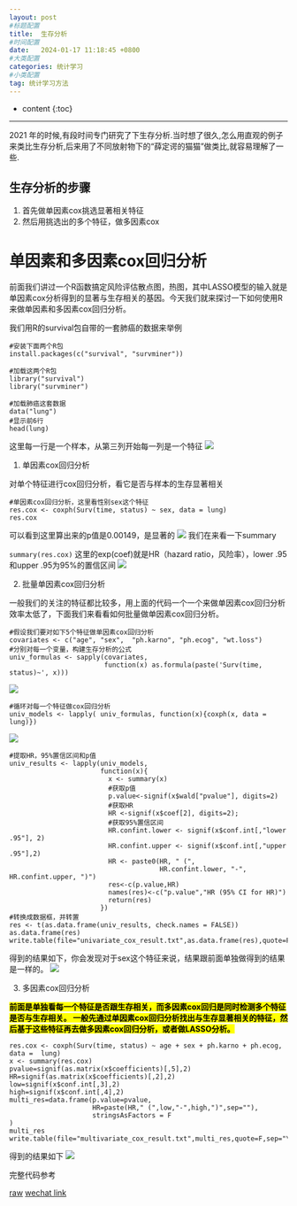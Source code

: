 ```yaml
---
layout: post
#标题配置
title:  生存分析
#时间配置
date:   2024-01-17 11:18:45 +0800
#大类配置
categories: 统计学习
#小类配置
tag: 统计学习方法
---
```


* content
{:toc}

----

2021 年的时候,有段时间专门研究了下生存分析.当时想了很久,怎么用直观的例子来类比生存分析,后来用了不同放射物下的“薛定谔的猫猫”做类比,就容易理解了一些.

## 生存分析的步骤
1. 首先做单因素cox挑选显著相关特征
2. 然后用挑选出的多个特征，做多因素cox


# 单因素和多因素cox回归分析

前面我们讲过一个R函数搞定风险评估散点图，热图，其中LASSO模型的输入就是单因素cox分析得到的显著与生存相关的基因。今天我们就来探讨一下如何使用R来做单因素和多因素cox回归分析。

我们用R的survival包自带的一套肺癌的数据来举例
```
#安装下面两个R包
install.packages(c("survival", "survminer"))
​
#加载这两个R包
library("survival")
library("survminer")
​
#加载肺癌这套数据
data("lung")
#显示前6行
head(lung)
```
这里每一行是一个样本，从第三列开始每一列是一个特征
![](https://pic1.zhimg.com/80/v2-277d2fc984d795b2e0d73c5c32e4385c_720w.jpg)

1. 单因素cox回归分析

对单个特征进行cox回归分析，看它是否与样本的生存显著相关
```
#单因素cox回归分析，这里看性别sex这个特征
res.cox <- coxph(Surv(time, status) ~ sex, data = lung)
res.cox
```
可以看到这里算出来的p值是0.00149，是显著的
![](https://pic2.zhimg.com/80/v2-dc61f7f11d859a5e58b8982c97f56ce9_720w.jpg)
我们在来看一下summary

`summary(res.cox)`
这里的exp(coef)就是HR（hazard ratio，风险率），lower .95和upper .95为95%的置信区间
![](https://pic1.zhimg.com/80/v2-800b0cd3b963d69ad2e56ddde0180b44_720w.jpg)

2. 批量单因素cox回归分析

一般我们的关注的特征都比较多，用上面的代码一个一个来做单因素cox回归分析效率太低了，下面我们来看看如何批量做单因素cox回归分析。
```
#假设我们要对如下5个特征做单因素cox回归分析
covariates <- c("age", "sex",  "ph.karno", "ph.ecog", "wt.loss")
#分别对每一个变量，构建生存分析的公式
univ_formulas <- sapply(covariates,
                        function(x) as.formula(paste('Surv(time, status)~', x)))
```
![](https://pic2.zhimg.com/80/v2-64471772fb6f57be769fc7ad2ad1a2e9_720w.jpg)
```
#循环对每一个特征做cox回归分析
univ_models <- lapply( univ_formulas, function(x){coxph(x, data = lung)})
```
![](https://pic4.zhimg.com/80/v2-d760382d4783bcf4ea75bc5810bb3287_720w.jpg)

```
#提取HR，95%置信区间和p值
univ_results <- lapply(univ_models,
                       function(x){
                         x <- summary(x)
                         #获取p值
                         p.value<-signif(x$wald["pvalue"], digits=2)
                         #获取HR
                         HR <-signif(x$coef[2], digits=2);
                         #获取95%置信区间
                         HR.confint.lower <- signif(x$conf.int[,"lower .95"], 2)
                         HR.confint.upper <- signif(x$conf.int[,"upper .95"],2)
                         HR <- paste0(HR, " (",
                                      HR.confint.lower, "-", HR.confint.upper, ")")
                         res<-c(p.value,HR)
                         names(res)<-c("p.value","HR (95% CI for HR)")
                         return(res)
                       })
#转换成数据框，并转置
res <- t(as.data.frame(univ_results, check.names = FALSE))
as.data.frame(res)
write.table(file="univariate_cox_result.txt",as.data.frame(res),quote=F,sep="\t")
```
得到的结果如下，你会发现对于sex这个特征来说，结果跟前面单独做得到的结果是一样的。
![](https://pic2.zhimg.com/80/v2-281c81b8a2a57c7c7c38cdb086c92441_720w.jpg)



3. 多因素cox回归分析

<mark>**前面是单独看每一个特征是否跟生存相关，而多因素cox回归是同时检测多个特征是否与生存相关。
一般先通过单因素cox回归分析找出与生存显著相关的特征，然后基于这些特征再去做多因素cox回归分析，或者做LASSO分析。**

```
res.cox <- coxph(Surv(time, status) ~ age + sex + ph.karno + ph.ecog, data =  lung)
x <- summary(res.cox)
pvalue=signif(as.matrix(x$coefficients)[,5],2)
HR=signif(as.matrix(x$coefficients)[,2],2)
low=signif(x$conf.int[,3],2)
high=signif(x$conf.int[,4],2)
multi_res=data.frame(p.value=pvalue,
                     HR=paste(HR," (",low,"-",high,")",sep=""),
                     stringsAsFactors = F
)
multi_res
write.table(file="multivariate_cox_result.txt",multi_res,quote=F,sep="\t")
```
得到的结果如下
![](https://pic1.zhimg.com/80/v2-26a88269585d94abe8895154afb2d3c8_720w.jpg)




完整代码参考

[raw](http://www.sthda.com/english/wiki/cox-proportional-hazards-model)
[wechat link](https://mp.weixin.qq.com/s?__biz=MzI4ODE0NTE3OA==&mid=2649207612&idx=1&sn=af4480273740bd1c397bf1e7a050497c&chksm=f3d1f949c4a6705f6ff777bae3ef4a11e4a61693c55d59fa7131eb236da253a4b07157067254&token=1784749928&lang=zh_CN#rd)
​
